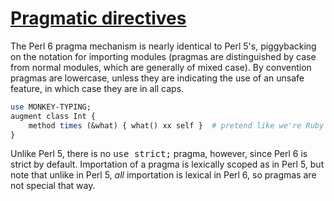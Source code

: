 [1]: http://rosettacode.org/wiki/Pragmatic_directives

# [Pragmatic directives][1]

The Perl 6 pragma mechanism is nearly identical to Perl 5's, piggybacking on the notation for importing modules (pragmas are distinguished by case from normal modules, which are generally of mixed case). By convention pragmas are lowercase, unless they are indicating the use of an unsafe feature, in which case they are in all caps.

```perl
use MONKEY-TYPING;
augment class Int {
    method times (&what) { what() xx self }  # pretend like we're Ruby
}
```


Unlike Perl 5, there is no <tt>use strict;</tt> pragma, however, since Perl 6 is strict by default. Importation of a pragma is lexically scoped as in Perl 5, but note that unlike in Perl 5, _all_ importation is lexical in Perl 6, so pragmas are not special that way.